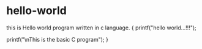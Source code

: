# hello-world
this is Hello world program written in c language.
{
   printf("hello world...!!!");

   printf("\nThis is the basic C program");
}
